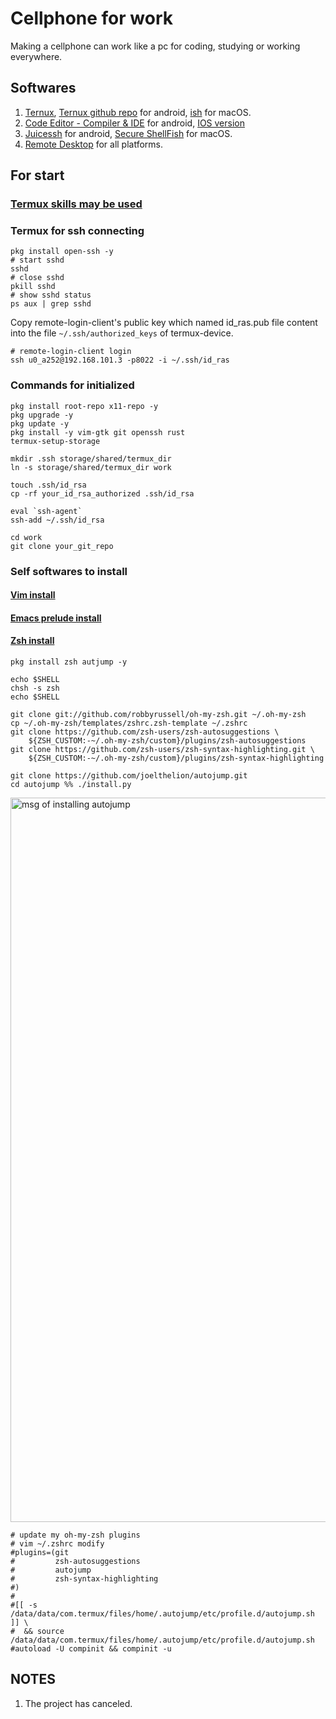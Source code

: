# Cellphone for work

Making a cellphone can work like a pc for coding, studying or working everywhere.

## Softwares

1. [Ternux](https://termux.dev/en/), [Ternux github repo](https://github.com/termux/termux-app) for android, [ish](https://ish.app/) for macOS.
2. [Code Editor - Compiler & IDE](https://play.google.com/store/apps/details?id=com.rhmsoft.code&hl=en_US&gl=US) for android, [IOS version](https://apps.apple.com/us/app/code-editor-compiler-ide/id1581290510)
3. [Juicessh](https://juicessh.com/) for android, [Secure ShellFish](https://secureshellfish.app/) for macOS.
4. [Remote Desktop](https://play.google.com/store/apps/details?id=com.microsoft.rdc.androidx&hl=en_US&gl=US) for all platforms.

## For start

### [Termux skills may be used](https://github.com/xingangshi/config_tools/blob/master/006_termux/termux_skills.md)

### Termux for ssh connecting

```
pkg install open-ssh -y
# start sshd
sshd
# close sshd
pkill sshd
# show sshd status
ps aux | grep sshd
```

Copy remote-login-client's public key which named id_ras.pub file content into the file `~/.ssh/authorized_keys` of termux-device.

```
# remote-login-client login
ssh u0_a252@192.168.101.3 -p8022 -i ~/.ssh/id_ras
```

### Commands for initialized
```
pkg install root-repo x11-repo -y
pkg upgrade -y
pkg update -y
pkg install -y vim-gtk git openssh rust
termux-setup-storage

mkdir .ssh storage/shared/termux_dir
ln -s storage/shared/termux_dir work

touch .ssh/id_rsa
cp -rf your_id_rsa_authorized .ssh/id_rsa

eval `ssh-agent`
ssh-add ~/.ssh/id_rsa

cd work
git clone your_git_repo
```

### Self softwares to install

#### [Vim install](https://github.com/xingangshi/vim_installer)

#### [Emacs prelude install](https://github.com/xingangshi/emacs_evil)

#### [Zsh install](https://www.zsh.org/)
```
pkg install zsh autjump -y

echo $SHELL
chsh -s zsh
echo $SHELL

git clone git://github.com/robbyrussell/oh-my-zsh.git ~/.oh-my-zsh
cp ~/.oh-my-zsh/templates/zshrc.zsh-template ~/.zshrc
git clone https://github.com/zsh-users/zsh-autosuggestions \
    ${ZSH_CUSTOM:-~/.oh-my-zsh/custom}/plugins/zsh-autosuggestions
git clone https://github.com/zsh-users/zsh-syntax-highlighting.git \ 
    ${ZSH_CUSTOM:-~/.oh-my-zsh/custom}/plugins/zsh-syntax-highlighting

git clone https://github.com/joelthelion/autojump.git
cd autojump %% ./install.py
```

<img width="1159" alt="msg of installing autojump" src="https://user-images.githubusercontent.com/44218078/212656262-fba4a54b-3e6a-48ea-bbab-2e44206bd4dc.png">

```
# update my oh-my-zsh plugins
# vim ~/.zshrc modify
#plugins=(git
#         zsh-autosuggestions
#         autojump
#         zsh-syntax-highlighting
#)
#
#[[ -s /data/data/com.termux/files/home/.autojump/etc/profile.d/autojump.sh ]] \
#  && source /data/data/com.termux/files/home/.autojump/etc/profile.d/autojump.sh
#autoload -U compinit && compinit -u
```

## NOTES
1. The project has canceled.
